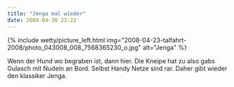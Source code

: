 ```yaml
---
title: "Jenga mal wieder"
date: 2008-04-30 23:22
---
```

{% include wetty/picture_left.html img="2008-04-23-talfahrt-2008/photo_043008_008_7568365230_o.jpg" alt="Jenga" %}

Wenn der Hund wo begraben ist, dann hier. Die Kneipe hat zu also gabs Gulasch mit Nudeln an Bord. Selbst Handy Netze sind rar. Daher gibt wieder den klassiker Jenga.